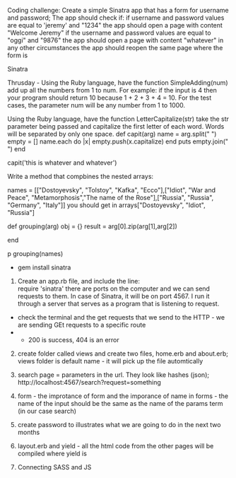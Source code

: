 Coding challenge:
Create a simple Sinatra app that has a form for username and password;
The app should check if:
if username and password values are equal to 'jeremy' and "1234" the app should open a page with content "Welcome Jeremy"
if the username and password values are equal to "oggi" and "9876" the app should open a page with content "whatever"
in any other circumstances the app should reopen the same page where the form is

Sinatra

Thrusday - 
Using the Ruby language, have the function SimpleAdding(num) add up all the numbers from 1 to num. For example: if the input is 4 then your program should return 10 because 1 + 2 + 3 + 4 = 10. For the test cases, the parameter num will be any number from 1 to 1000. 

Using the Ruby language, have the function LetterCapitalize(str) take the str parameter being passed and capitalize the first letter of each word. Words will be separated by only one space. 
def capit(arg)
name = arg.split(" ")
empty = []
	name.each do |x|
		empty.push(x.capitalize)
	end
	puts empty.join(" ")
end

capit('this is whatever and whatever')

Write a method that compbines the nested arrays:

names = [["Dostoyevsky", "Tolstoy", "Kafka", "Ecco"],["Idiot", "War and Peace", "Metamorphosis","The name of the Rose"],["Russia", "Russia", "Germany", "Italy"]]
you should get in arrays["Dostoyevsky", "Idiot", "Russia"]

def grouping(arg)
	obj = {}
	result = arg[0].zip(arg[1],arg[2])

end

p grouping(names)


- gem install sinatra

1. Create an app.rb file, and include the line:  
require 'sinatra'
there are ports on the computer and we can send requests to them. In case of Sinatra, it will be on port 4567.
I run it through a server that serves as a program that is listening to request. 

- check the terminal and the get requests that we send to the HTTP - we are sending GEt requests to a specific route
- - 200 is success, 404 is an error

2. create folder called views and create two files, home.erb and about.erb; views folder is default name - it will pick up the file automtically

3. search page = parameters in the url. They look like hashes (json); 
http://localhost:4567/search?request=something

4. form - the improtance of form and the imporance of name in forms - the name of the input should be the same as the name of the params term (in our case search)

5. create password to illustrates what we are going to do in the next two months

6. layout.erb and yield - all the html code from the other pages will be compiled where yield is

7. Connecting SASS and JS 

